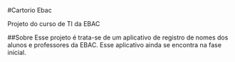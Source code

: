 #Cartorio Ebac

Projeto do curso de TI da EBAC

##Sobre 
Esse projeto é trata-se de um aplicativo de registro de nomes dos alunos e professores da EBAC.
Esse aplicativo ainda se encontra na fase inicial.